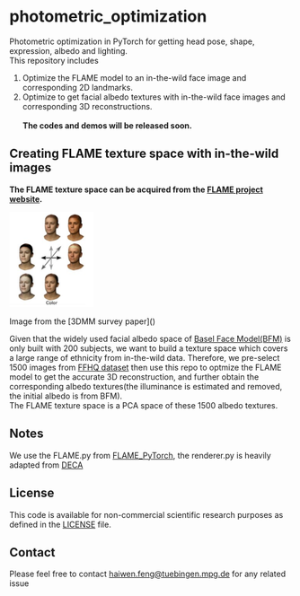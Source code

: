 # photometric_optimization
Photometric optimization in PyTorch for getting head pose, shape, expression, albedo and lighting.\
This repository includes
1. Optimize the FLAME model to an in-the-wild face image and corresponding 2D landmarks.  
2. Optimize to get facial albedo textures with in-the-wild face images and corresponding 3D reconstructions.\
\
**The codes and demos will be released soon.**

## Creating FLAME texture space with in-the-wild images
**The FLAME texture space can be acquired from the [FLAME project website](https://flame.is.tue.mpg.de).**
<p align="left"> 
<img src="flame_texture.png" width="150"/>
</p>
<p align="left">Image from the [3DMM survey paper]() <p align="left">

Given that the widely used facial albedo space of [Basel Face Model(BFM)](https://faces.dmi.unibas.ch/bfm/index.php?nav=1-0&id=basel_face_model) is only built with 200 subjects, we want to build a texture space which covers a large range of ethnicity from in-the-wild data. Therefore, we pre-select 1500 images from [FFHQ dataset](https://github.com/NVlabs/ffhq-dataset) then use this repo to optmize the FLAME model to get the accurate 3D reconstruction, and further obtain the corresponding albedo textures(the illuminance is estimated and removed, the initial albedo is from BFM).\
The FLAME texture space is a PCA space of these 1500 albedo textures.

## Notes
We use the FLAME.py from [FLAME_PyTorch](https://github.com/soubhiksanyal/FLAME_PyTorch), the renderer.py is heavily adapted from [DECA](https://github.com/YadiraF/DECA)


## License
This code is available for non-commercial scientific research purposes as defined in the [LICENSE](https://github.com/YadiraF/DECA/blob/master/LICENSE) file.

## Contact
Please feel free to contact haiwen.feng@tuebingen.mpg.de for any related issue
